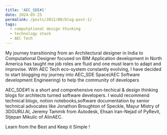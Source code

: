 ```yaml
---
title: 'AEC_SDE#1'
date: 2024-05-25
permalink: /posts/2012/08/blog-post-1/
tags:
  - computational design thinking
  - technology stack
  - AEC Tech
---
```


My journey transitioning from an Architectural designer in India to Computational Designer focused on BIM Application 
development in North America has taught me job roles are fluid and one must learn to adapt and improvise. With AEC
Tech eco-system constantly evolving, I have decided to start blogging my journey into AEC_SDE Space(AEC Software development Engineering)
to help the community of developers

AEC_SDE#1 is a short and comprehensive non-techical & design thinking blogs for architects turned software developers. I would recommend technical blogs, notion notebooks,software documentation by senior technical advocates like Jonathon Broughton of Speckle,
Mayur Mistry of 3DGURU.AI, Jeremy Tammik from Autodesk, Ehsan Iran-Nejad of PyRevit, Stjepan Mikulic of AIinAEC.

Learn from the Best and Keep it Simple ! 


<!-- 

This is a sample blog post. Lorem ipsum I can't remember the rest of lorem ipsum and don't have an internet connection right now. Testing testing testing this blog post. Blog posts are cool.

Headings are cool
======

You can have many headings
======

Aren't headings cool?
------ -->